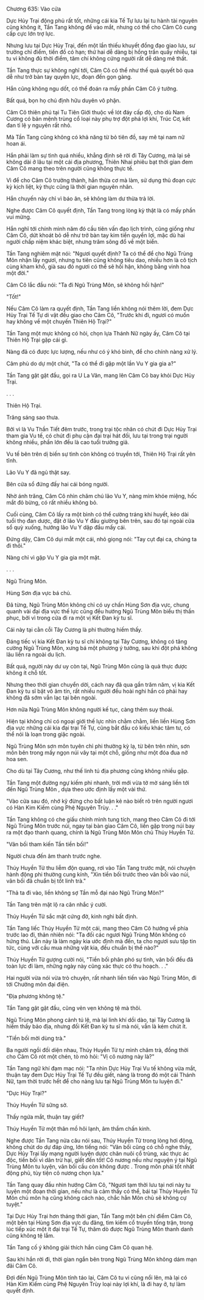 




Chương 635: Vào cửa


Dực Hủy Trại động phủ rất tốt, những cái kia Tế Tự lưu lại tu hành tài nguyên cũng không ít, Tần Tang không để vào mắt, nhưng có thể cho Câm Cô cung cấp cực lớn trợ lực.

Nhưng lưu tại Dực Hủy Trại, đến một lần thiếu khuyết đồng đạo giao lưu, sư trưởng chỉ điểm, tiền đồ có hạn; thứ hai dễ dàng bị hồng trần quấy nhiễu, tại tu vi không đủ thời điểm, tâm chí không cứng người rất dễ dàng mê thất.

Tần Tang thực sự không nghĩ tới, Câm Cô có thể như thế quả quyết bỏ qua dễ như trở bàn tay quyền lực, đoạn đến gọn gàng.

Hắn cũng không ngu dốt, có thể đoán ra mấy phần Câm Cô ý tưởng.

Bất quá, bọn họ chú định hữu duyên vô phận.

Câm Cô thiên phú tại Tu Tiên Giới thuộc về lót đáy cấp độ, cho dù Nam Cương có bản mệnh trùng cổ loại này phụ trợ đột phá lợi khí, Trúc Cơ, kết đan tỉ lệ y nguyên rất nhỏ.

Mà Tần Tang cũng không có khả năng từ bỏ tiên đồ, say mê tại nam nữ hoan ái.

Hắn phải làm sự tình quá nhiều, khẳng định sẽ rời đi Tây Cương, mà lại sẽ không dài ở lâu tại một cái địa phương, Thiên Nhai phiêu bạt thời gian đem Câm Cô mang theo trên người cũng không thực tế.

Vì để cho Câm Cô trưởng thành, hắn thừa cơ mà làm, sử dụng thủ đoạn cực kỳ kịch liệt, kỳ thực cũng là thời gian nguyên nhân.

Hắn chuyến này chỉ vì báo ân, sẽ không làm dư thừa trả lời.

Nghe được Câm Cô quyết định, Tần Tang trong lòng kỳ thật là có mấy phần vui mừng.

Hắn nghĩ tới chính mình năm đó cầu tiên vấn đạo lịch trình, cũng giống như Câm Cô, dứt khoát bỏ dễ như trở bàn tay kim tiền quyền lợi, mặc dù hai người chấp niệm khác biệt, nhưng trăm sông đổ về một biển.

Tần Tang nghiêm mặt nói: "Ngươi quyết định? Ta có thể để cho Ngũ Trùng Môn nhận lấy ngươi, nhưng tu tiên cũng không tiêu dao, nhiều hơn là cô tịch cùng kham khổ, già sau đó ngươi có thể sẽ hối hận, không bằng vinh hoa một đời."

Câm Cô lắc đầu nói: "Ta đi Ngũ Trùng Môn, sẽ không hối hận!"

"Tốt!"

Nếu Câm Cô làm ra quyết định, Tần Tang liền không nói thêm lời, đem Dực Hủy Trại Tế Tự di vật đều giao cho Câm Cô, "Trước khi đi, ngươi có muốn hay không về một chuyến Thiên Hộ Trại?"

Tần Tang một mực không có hỏi, chọn lựa Thánh Nữ ngày ấy, Câm Cô tại Thiên Hộ Trại gặp cái gì.

Nàng đã có được lực lượng, nếu như có ý khó bình, để cho chính nàng xử lý.

Câm phù do dự một chút, "Ta có thể đi gặp một lần Vu Y gia gia a?"

Tần Tang gật gật đầu, gọi ra U La Vân, mang lên Câm Cô bay khỏi Dực Hủy Trại.

. . .

Thiên Hộ Trại.

Trăng sáng sao thưa.

Bởi vì là Vu Thần Tiết đêm trước, trong trại tộc nhân có chút đi Dực Hủy Trại tham gia Vu tế, có chút đi phụ cận đại trại hát đối, lưu tại trong trại người không nhiều, phần lớn đều là cao tuổi trưởng giả.

Vu tế bên trên dị biến sự tình còn không có truyền tới, Thiên Hộ Trại rất yên tĩnh.

Lão Vu Y đã ngủ thật say.

Bên cửa sổ đứng đấy hai cái bóng người.

Nhờ ánh trăng, Câm Cô nhìn chăm chú lão Vu Y, nàng mím khóe miệng, hốc mắt đỏ bừng, có rất nhiều không bỏ.

Cuối cùng, Câm Cô lấy ra một bình có thể cường tráng khí huyết, kéo dài tuổi thọ đan dược, đặt ở lão Vu Y đầu giường bên trên, sau đó tại ngoài cửa sổ quỳ xuống, hướng lão Vu Y dập đầu mấy cái.

Đứng dậy, Câm Cô dụi mắt một cái, nhỏ giọng nói: "Tay cụt đại ca, chúng ta đi thôi."

Nàng chỉ vì gặp Vu Y gia gia một mặt.

. . .

Ngũ Trùng Môn.

Hùng Sơn địa vực bá chủ.

Đã từng, Ngũ Trùng Môn không chỉ có uy chấn Hùng Sơn địa vực, chung quanh vài đại địa vực thế lực cũng đều hướng Ngũ Trùng Môn biểu thị thần phục, bởi vì trong cửa đi ra một vị Kết Đan kỳ tu sĩ.

Cái này tại cằn cỗi Tây Cương là phi thường hiếm thấy.

Đáng tiếc vị kia Kết Đan kỳ tu sĩ chí không tại Tây Cương, không có tăng cường Ngũ Trùng Môn, xưng bá một phương ý tưởng, sau khi đột phá không lâu liền ra ngoài du lịch.

Bất quá, người này dư uy còn tại, Ngũ Trùng Môn cũng là quả thực được không ít chỗ tốt.

Nhưng theo thời gian chuyển dời, cách nay đã qua gần trăm năm, vị kia Kết Đan kỳ tu sĩ bặt vô âm tín, rất nhiều người đều hoài nghi hắn có phải hay không đã sớm vẫn lạc tại bên ngoài.

Hơn nữa Ngũ Trùng Môn không người kế tục, càng thêm suy thoái.

Hiện tại không chỉ có ngoại giới thế lực nhìn chằm chằm, liền liền Hùng Sơn địa vực những cái kia đại trại Tế Tự, cũng bắt đầu có kiểu khác tâm tư, có thể nói là loạn trong giặc ngoài.

Ngũ Trùng Môn sơn môn tuyên chỉ phi thường kỳ lạ, từ bên trên nhìn, sơn môn bên trong mấy ngọn núi vây tại một chỗ, giống như một đóa đua nở hoa sen.

Cho dù tại Tây Cương, như thế linh tú địa phương cũng không nhiều gặp.

Tần Tang một đường ngự kiếm phi nhanh, trời mới vừa tờ mờ sáng liền tới đến Ngũ Trùng Môn , dựa theo ước định lấy một vài thứ.

"Vào cửa sau đó, nhớ kỹ đừng cho bất luận kẻ nào biết rõ trên người ngươi có Hàn Kim Kiếm cùng Phệ Nguyên Trùy. . ."

Tần Tang không có che giấu chính mình tung tích, mang theo Câm Cô đi tới Ngũ Trùng Môn trước núi, ngay tại bàn giao Câm Cô, liền gặp trong núi bay ra một đạo thanh quang, chính là Ngũ Trùng Môn Môn chủ Thúy Huyền Tử.

"Vãn bối tham kiến Tần tiền bối!"

Người chưa đến âm thanh trước nghe.

Thúy Huyền Tử thu liễm độn quang, rơi vào Tần Tang trước mặt, nói chuyện hành động phi thường cung kính, "Xin tiền bối trước theo vãn bối vào núi, vãn bối đã chuẩn bị tốt linh trà."

"Thả ta đi vào, liền không sợ Tần mỗ đại náo Ngũ Trùng Môn?"

Tần Tang trên mặt lộ ra cân nhắc ý cười.

Thúy Huyền Tử sắc mặt cứng đờ, kinh nghi bất định.

Tần Tang liếc Thúy Huyền Tử một cái, mang theo Câm Cô hướng về phía trước lao đi, thản nhiên nói: "Ta đối các ngươi Ngũ Trùng Môn không có hứng thú. Lần này là làm ngày kia ước định mà đến, ta cho ngươi sưu tập tin tức, cùng với cầu mua những vật kia, đều chuẩn bị thế nào?"

Thúy Huyền Tử gượng cười nói, "Tiền bối phân phó sự tình, vãn bối đều đã toàn lực đi làm, những ngày này cũng xác thực có thu hoạch. . ."

Hai người vừa nói vừa trò chuyện, rất nhanh liền tiến vào Ngũ Trùng Môn, đi tới Chưởng môn đại điện.

"Địa phương không tệ."

Tần Tang gật gật đầu, cũng vẻn vẹn không tệ mà thôi.

Ngũ Trùng Môn phong cảnh tú lệ, mà lại linh khí dồi dào, tại Tây Cương là hiếm thấy bảo địa, nhưng đối Kết Đan kỳ tu sĩ mà nói, vẫn là kém chút ít.

"Tiền bối mời dùng trà."

Ba người ngồi đối diện nhau, Thúy Huyền Tử tự mình châm trà, đồng thời cho Câm Cô rót một chén, tò mò hỏi: "Vị cô nương này là?"

Tần Tang ngữ khí đạm mạc nói: "Ta nhìn Dực Hủy Trại Vu tế không vừa mắt, thuận tay đem Dực Hủy Trại Tế Tự đều giết, nàng là trong đó một cái Thánh Nữ, tạm thời trước hết để cho nàng lưu tại Ngũ Trùng Môn tu luyện đi."

"Dực Hủy Trại?"

Thúy Huyền Tử sững sờ.

Thấy ngứa mắt, thuận tay giết?

Thúy Huyền Tử một thân mồ hôi lạnh, âm thầm chấn kinh.

Nghe được Tần Tang nửa câu nói sau, Thúy Huyền Tử trong lòng hơi động, không chút do dự đáp ứng, lớn tiếng nói: "Vãn bối cũng có chỗ nghe thấy, Dực Hủy Trại lấy mạng người luyện dược chăn nuôi cổ trùng, xác thực ác độc, tiền bối vì dân trừ hại, giết đến tốt! Cô nương nếu như nguyện ý tại Ngũ Trùng Môn tu luyện, vãn bối cầu còn không được . Trong môn phái tốt nhất động phủ, tùy tiện cô nương chọn lựa."

Tần Tang quay đầu nhìn hướng Câm Cô, "Ngươi tạm thời lưu tại nơi này tu luyện một đoạn thời gian, nếu như là cảm thấy có thể, bái tại Thúy Huyền Tử Môn chủ môn hạ cũng không cách nào, chắc hẳn Môn chủ sẽ không cự tuyệt."

Tại Dực Hủy Trại hơn tháng thời gian, Tần Tang một bên chỉ điểm Câm Cô, một bên tại Hùng Sơn địa vực du đãng, tìm kiếm cổ truyền tống trận, trong lúc tiếp xúc một ít đại trại Tế Tự, thăm dò được Ngũ Trùng Môn thanh danh cũng không tệ lắm.

Tần Tang cố ý không giải thích hắn cùng Câm Cô quan hệ.

Sau khi hắn rời đi, thời gian ngắn bên trong Ngũ Trùng Môn không dám mạn đãi Câm Cô.

Đợi đến Ngũ Trùng Môn tỉnh táo lại, Câm Cô tu vi cũng nổi lên, mà lại có Hàn Kim Kiếm cùng Phệ Nguyên Trùy loại này lợi khí, là đi hay ở, tự làm quyết định.




